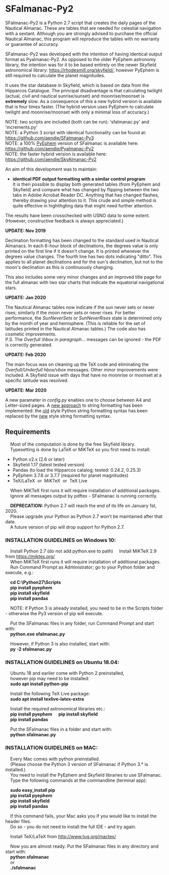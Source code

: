 # SFalmanac-Py2

SFalmanac-Py2 is a Python 2.7 script that creates the daily pages of the Nautical Almanac. These are tables that are needed for celestial navigation with a sextant. Although you are strongly advised to purchase the official Nautical Almanac, this program will reproduce the tables with no warranty or guarantee of accuracy.

SFalmanac-Py2 was developed with the intention of having identical output format as Pyalmanac-Py2. As opposed to the older PyEphem astronomy library, the intention was for it to be based entirely on the newer Skyfield astronomical library: https://rhodesmill.org/skyfield/, however PyEphem is still required to calculate the planet magnitudes.

It uses the star database in Skyfield, which is based on data from the Hipparcos Catalogue. The principal disadvantage is that calculating twilight (actual, civil and nautical sunrise/sunset) and moonrise/moonset is **extremely** slow. As a consequence of this a new hybrid version is available that is four times faster. (The hybrid version uses PyEphem to calculate twilight and moonrise/moonset with only a minimal loss of accuracy.)

NOTE: two scripts are included (both can be run): 'sfalmanac.py' and 'increments.py'  
NOTE: a Python 3 script with identical functionality can be found at:  https://github.com/aendie/SFalmanac-Py3  
NOTE: a 100% [PyEphem](https://rhodesmill.org/pyephem/) version of SFalmanac is available here: https://github.com/aendie/Pyalmanac-Py2  
NOTE: the faster hybrid version is available here: 
https://github.com/aendie/SkyAlmanac-Py2

An aim of this development was to maintain:

* **identical PDF output formatting with a similar control program**  
	 It is then possible to display both generated tables (from PyEphem and Skyfield)
	 and compare what has changed by flipping between the two tabs in Adobe Acrobat Reader DC.
	 Anything that has changed flashes, thereby drawing your attention to it.
	 This crude and simple method is quite effective in highlihgting data that
	 might need further attention.

The results have been crosschecked with USNO data to some extent.  
(However, constructive feedback is always appreciated.)

**UPDATE: Nov 2019**

Declination formatting has been changed to the standard used in Nautical Almanacs. In each 6-hour block of declinations, the degrees value is only printed on the first line if it doesn't change. It is printed whenever the degrees value changes. The fourth line has two dots indicating "ditto". This applies to all planet declinations and for the sun's declination, but not to the moon's declination as this is continuously changing.

This also includes some very minor changes and an improved title page for the full almanac with two star charts that indicate the equatorial navigational stars.

**UPDATE: Jan 2020**

The Nautical Almanac tables now indicate if the sun never sets or never rises; similarly if the moon never sets or never rises. For better performance, the *SunNeverSets* or *SunNeverRises* state is determined only by the month of year and hemisphere. (This is reliable for the set of latitudes printed in the Nautical Almanac tables.) The code also has cosmetic improvements.  
P.S. The *Overfull \hbox in paragraph...* messages can be ignored - the PDF is correctly generated.

**UPDATE: Feb 2020**

The main focus was on cleaning up the TeX code and eliminating the *Overfull/Underfull hbox/vbox* messages. Other minor improvements were included. A Skyfield issue with days that have no moonrise or moonset at a specific latitude was resolved.

**UPDATE: Mar 2020**

A new parameter in *config.py* enables one to choose between A4 and Letter-sized pages. A [new approach](https://docs.python.org/3/whatsnew/3.0.html#pep-3101-a-new-approach-to-string-formatting) to string formatting has been implemented:
the [old](https://docs.python.org/2/library/stdtypes.html#string-formatting) style Python string formatting syntax has been replaced by the [new](https://docs.python.org/3/library/string.html#format-string-syntax) style string formatting syntax. 

## Requirements

&nbsp;&nbsp;&nbsp;&nbsp;Most of the computation is done by the free Skyfield library.  
&nbsp;&nbsp;&nbsp;&nbsp;Typesetting is done by LaTeX or MiKTeX so you first need to install:

* Python v2.x (2.6 or later)
* Skyfield 1.17 (latest tested version)
* Pandas (to load the Hipparcos catalog; tested: 0.24.2, 0.25.3)
* PyEphem 3.7.6 or 3.7.7 (required for planet magnitudes)
* TeX/LaTeX&nbsp;&nbsp;or&nbsp;&nbsp;MiKTeX&nbsp;&nbsp;or&nbsp;&nbsp;TeX Live

&nbsp;&nbsp;&nbsp;&nbsp;When MiKTeX first runs it will require installation of additional packages.  
&nbsp;&nbsp;&nbsp;&nbsp;Ignore all messages output by pdftex - SFalmanac is running correctly.  

&nbsp;&nbsp;&nbsp;&nbsp;**DEPRECATION:** Python 2.7 will reach the end of its life on January 1st, 2020.  
&nbsp;&nbsp;&nbsp;&nbsp;Please upgrade your Python as Python 2.7 won't be maintained after that date.  
&nbsp;&nbsp;&nbsp;&nbsp;A future version of pip will drop support for Python 2.7.


### INSTALLATION GUIDELINES on Windows 10:

&nbsp;&nbsp;&nbsp;&nbsp;Install Python 2.7 (do not add python.exe to path) 
&nbsp;&nbsp;&nbsp;&nbsp;Install MiKTeX 2.9 from https://miktex.org/  
&nbsp;&nbsp;&nbsp;&nbsp;When MiKTeX first runs it will require installation of additional packages.  
&nbsp;&nbsp;&nbsp;&nbsp;Run Command Prompt as Administrator; go to your Python folder and execute, e.g.:

&nbsp;&nbsp;&nbsp;&nbsp;**cd C:\\Python27\\Scripts**  
&nbsp;&nbsp;&nbsp;&nbsp;**pip install pyephem**  
&nbsp;&nbsp;&nbsp;&nbsp;**pip install skyfield**  
&nbsp;&nbsp;&nbsp;&nbsp;**pip install pandas**  

&nbsp;&nbsp;&nbsp;&nbsp;NOTE: if Python 3 is already installed, you need to be in the Scripts folder - otherwise the Py3 version of pip will execute.

&nbsp;&nbsp;&nbsp;&nbsp;Put the SFalmanac files in any folder, run Command Prompt and start with:  
&nbsp;&nbsp;&nbsp;&nbsp;**python.exe sfalmanac.py**  

&nbsp;&nbsp;&nbsp;&nbsp;However, if Python 3 is also installed, start with:  
&nbsp;&nbsp;&nbsp;&nbsp;**py -2 sfalmanac.py**  


### INSTALLATION GUIDELINES on Ubuntu 18.04:

&nbsp;&nbsp;&nbsp;&nbsp;Ubuntu 18 and earlier come with Python 2 preinstalled,  
&nbsp;&nbsp;&nbsp;&nbsp;however pip may need to be installed:  
&nbsp;&nbsp;&nbsp;&nbsp;**sudo apt install python-pip**

&nbsp;&nbsp;&nbsp;&nbsp;Install the following TeX Live package:  
&nbsp;&nbsp;&nbsp;&nbsp;**sudo apt install texlive-latex-extra**

&nbsp;&nbsp;&nbsp;&nbsp;Install the required astronomical libraries etc.:  
&nbsp;&nbsp;&nbsp;&nbsp;**pip install pyephem**
&nbsp;&nbsp;&nbsp;&nbsp;**pip install skyfield**  
&nbsp;&nbsp;&nbsp;&nbsp;**pip install pandas**  

&nbsp;&nbsp;&nbsp;&nbsp;Put the SFalmanac files in a folder and start with:  
&nbsp;&nbsp;&nbsp;&nbsp;**python sfalmanac.py**  


### INSTALLATION GUIDELINES on MAC:

&nbsp;&nbsp;&nbsp;&nbsp;Every Mac comes with python preinstalled.  
&nbsp;&nbsp;&nbsp;&nbsp;(Please choose the Python 3 version of SFalmanac if Python 3.* is installed.)  
&nbsp;&nbsp;&nbsp;&nbsp;You need to install the PyEphem and Skyfield libraries to use SFalmanac.  
&nbsp;&nbsp;&nbsp;&nbsp;Type the following commands at the commandline (terminal app):

&nbsp;&nbsp;&nbsp;&nbsp;**sudo easy_install pip**  
&nbsp;&nbsp;&nbsp;&nbsp;**pip install pyephem**  
&nbsp;&nbsp;&nbsp;&nbsp;**pip install skyfield**  
&nbsp;&nbsp;&nbsp;&nbsp;**pip install pandas**  

&nbsp;&nbsp;&nbsp;&nbsp;If this command fails, your Mac asks you if you would like to install the header files.  
&nbsp;&nbsp;&nbsp;&nbsp;Do so - you do not need to install the full IDE - and try again.

&nbsp;&nbsp;&nbsp;&nbsp;Install TeX/LaTeX from http://www.tug.org/mactex/

&nbsp;&nbsp;&nbsp;&nbsp;Now you are almost ready. Put the SFalmanac files in any directory and start with:  
&nbsp;&nbsp;&nbsp;&nbsp;**python sfalmanac**  
&nbsp;&nbsp;&nbsp;&nbsp;or  
&nbsp;&nbsp;&nbsp;&nbsp;**./sfalmanac**
